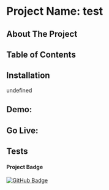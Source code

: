# Project Name: test
## About The Project

## Table of Contents

## Installation
undefined
## Demo:

## Go Live:

## Tests

#### Project Badge
[![GitHub Badge](https://img.shields.io/badge/GitHub-Profile-blue?style=for-the-badge&logo=appveyor)](https://github.com/tjaved12)